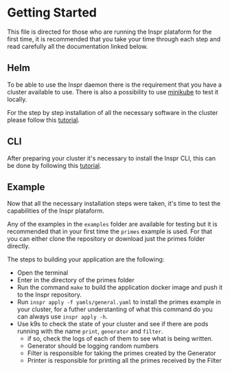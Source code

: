# Getting Started

This file is directed for those who are running the Inspr plataform for the first time, it is recommended that you take your time through each step and read carefully all the documentation linked below.

## Helm

To be able to use the Inspr daemon there is the requirement that you have a cluster available to use. There is also a possibility to use [minikube](https://minikube.sigs.k8s.io/docs/start/) to test it locally.

For the step by step installation of all the necessary software in the cluster please follow this [tutorial](./helm_installation.md).

## CLI

After preparing your cluster it's necessary to install the Inspr CLI, this can be done by following this [tutorial](./cli_install.md).

## Example

Now that all the necessary installation steps were taken, it's time to test the capabilities of the Inspr plataform.

Any of the examples in the `examples` folder are available for testing but it is recommended that in your first time the `primes` example is used. For that you can either clone the repository or download just the primes folder directly.

The steps to building your application are the following:
- Open the terminal
- Enter in the directory of the primes folder
- Run the command `make` to build the application docker image and push it to the Inspr repository.
- Run `inspr apply -f yamls/general.yaml` to install the primes example in your cluster, for a futher understanting of what this command do you can always use `inspr apply -h`.
- Use k9s to check the state of your cluster and see if there are pods running with the name `print`, `generator` and `filter`.
  - if so, check the logs of each of them to see what is being written.
  - Generator should be logging random numbers
  - Filter is responsible for taking the primes created by the Generator
  - Printer is responsible for printing all the primes received by the Filter
